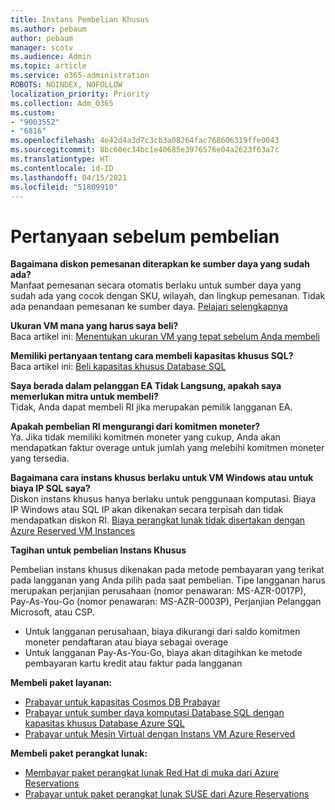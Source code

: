 ```yaml
---
title: Instans Pembelian Khusus
ms.author: pebaum
author: pebaum
manager: scotv
ms.audience: Admin
ms.topic: article
ms.service: o365-administration
ROBOTS: NOINDEX, NOFOLLOW
localization_priority: Priority
ms.collection: Adm_O365
ms.custom:
- "9003552"
- "6816"
ms.openlocfilehash: 4e42d4a3d7c3cb3a08264fac768606319ffe0043
ms.sourcegitcommit: 8bc60ec34bc1e40685e3976576e04a2623f63a7c
ms.translationtype: HT
ms.contentlocale: id-ID
ms.lasthandoff: 04/15/2021
ms.locfileid: "51809910"
---
```

# <a name="questions-before-purchase"></a>Pertanyaan sebelum pembelian

**Bagaimana diskon pemesanan diterapkan ke sumber daya yang sudah ada?**  
Manfaat pemesanan secara otomatis berlaku untuk sumber daya yang sudah ada yang cocok dengan SKU, wilayah, dan lingkup pemesanan. Tidak ada penandaan pemesanan ke sumber daya. [Pelajari selengkapnya](https://docs.microsoft.com/azure/cost-management-billing/reservations/save-compute-costs-reservations?WT.mc_id=Portal-Microsoft_Azure_Support#how-reservation-discount-is-applied) 

**Ukuran VM mana yang harus saya beli?**  
Baca artikel ini: [Menentukan ukuran VM yang tepat sebelum Anda membeli](https://docs.microsoft.com/azure/virtual-machines/windows/prepay-reserved-vm-instances?toc=/azure/billing/TOC.json&WT.mc_id=Portal-Microsoft_Azure_Support#determine-the-right-vm-size-before-you-buy)

**Memiliki pertanyaan tentang cara membeli kapasitas khusus SQL?**  
Baca artikel ini: [Beli kapasitas khusus Database SQL](https://docs.microsoft.com/azure/sql-database/sql-database-reserved-capacity?toc=/azure/billing/TOC.json&WT.mc_id=Portal-Microsoft_Azure_Support#buy-sql-database-reserved-capacity)

**Saya berada dalam pelanggan EA Tidak Langsung, apakah saya memerlukan mitra untuk membeli?**  
Tidak, Anda dapat membeli RI jika merupakan pemilik langganan EA.

**Apakah pembelian RI mengurangi dari komitmen moneter?**  
Ya. Jika tidak memiliki komitmen moneter yang cukup, Anda akan mendapatkan faktur overage untuk jumlah yang melebihi komitmen moneter yang tersedia.

**Bagaimana cara instans khusus berlaku untuk VM Windows atau untuk biaya IP SQL saya?**  
Diskon instans khusus hanya berlaku untuk penggunaan komputasi. Biaya IP Windows atau SQL IP akan dikenakan secara terpisah dan tidak mendapatkan diskon RI. [Biaya perangkat lunak tidak disertakan dengan Azure Reserved VM Instances](https://docs.microsoft.com/azure/billing/billing-reserved-instance-windows-software-costs?WT.mc_id=Portal-Microsoft_Azure_Support)  
      
**Tagihan untuk pembelian Instans Khusus**  
      
Pembelian instans khusus dikenakan pada metode pembayaran yang terikat pada langganan yang Anda pilih pada saat pembelian. Tipe langganan harus merupakan perjanjian perusahaan (nomor penawaran: MS-AZR-0017P), Pay-As-You-Go (nomor penawaran: MS-AZR-0003P), Perjanjian Pelanggan Microsoft, atau CSP.

-   Untuk langganan perusahaan, biaya dikurangi dari saldo komitmen moneter pendaftaran atau biaya sebagai overage
-   Untuk langganan Pay-As-You-Go, biaya akan ditagihkan ke metode pembayaran kartu kredit atau faktur pada langganan

**Membeli paket layanan:**

-   [Prabayar untuk kapasitas Cosmos DB Prabayar](https://docs.microsoft.com/azure/cosmos-db/cosmos-db-reserved-capacity?WT.mc_id=Portal-Microsoft_Azure_Support)
-   [Prabayar untuk sumber daya komputasi Database SQL dengan kapasitas khusus Database Azure SQL](https://docs.microsoft.com/azure/sql-database/sql-database-reserved-capacity?WT.mc_id=Portal-Microsoft_Azure_Support)
-   [Prabayar untuk Mesin Virtual dengan Instans VM Azure Reserved](https://docs.microsoft.com/azure/virtual-machines/windows/prepay-reserved-vm-instances?WT.mc_id=Portal-Microsoft_Azure_Support)

**Membeli paket perangkat lunak:**

-   [Membayar paket perangkat lunak Red Hat di muka dari Azure Reservations](https://docs.microsoft.com/azure/virtual-machines/linux/prepay-rhel-software-charges?WT.mc_id=Portal-Microsoft_Azure_Support)
-   [Prabayar untuk paket perangkat lunak SUSE dari Azure Reservations](https://docs.microsoft.com/azure/virtual-machines/linux/prepay-suse-software-charges?WT.mc_id=Portal-Microsoft_Azure_Support)